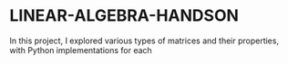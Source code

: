 # LINEAR-ALGEBRA-HANDSON
In this project, I explored various types of matrices and their properties, with Python implementations for each
